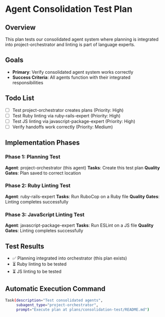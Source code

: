 # Agent Consolidation Test Plan

## Overview
This plan tests our consolidated agent system where planning is integrated into project-orchestrator and linting is part of language experts.

## Goals
- **Primary**: Verify consolidated agent system works correctly
- **Success Criteria**: All agents function with their integrated responsibilities

## Todo List
- [ ] Test project-orchestrator creates plans (Priority: High)
- [ ] Test Ruby linting via ruby-rails-expert (Priority: High)
- [ ] Test JS linting via javascript-package-expert (Priority: High)
- [ ] Verify handoffs work correctly (Priority: Medium)

## Implementation Phases

### Phase 1: Planning Test
**Agent**: project-orchestrator (this agent)
**Tasks**: Create this test plan
**Quality Gates**: Plan saved to correct location

### Phase 2: Ruby Linting Test
**Agent**: ruby-rails-expert
**Tasks**: Run RuboCop on a Ruby file
**Quality Gates**: Linting completes successfully

### Phase 3: JavaScript Linting Test
**Agent**: javascript-package-expert
**Tasks**: Run ESLint on a JS file
**Quality Gates**: Linting completes successfully

## Test Results
- ✅ Planning integrated into orchestrator (this plan exists)
- ⏳ Ruby linting to be tested
- ⏳ JS linting to be tested

## Automatic Execution Command
```bash
Task(description="Test consolidated agents",
     subagent_type="project-orchestrator",
     prompt="Execute plan at plans/consolidation-test/README.md")
```